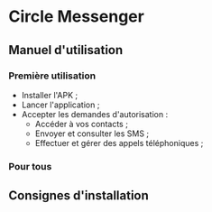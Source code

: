 # Circle Messenger

## Manuel d'utilisation

### Première utilisation

* Installer l'APK ;
* Lancer l'application ;
* Accepter les demandes d'autorisation :
  * Accéder à vos contacts ;
  * Envoyer et consulter les SMS ;
  * Effectuer et gérer des appels téléphoniques ;

### Pour tous



## Consignes d'installation

